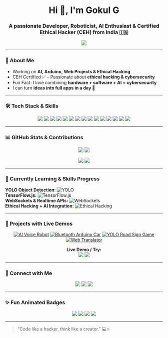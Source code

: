 <h1 align="center">Hi 👋, I'm Gokul G</h1>
<h3 align="center">A passionate Developer, Roboticist, AI Enthusiast & Certified Ethical Hacker (CEH) from India 🇮🇳</h3>

<p align="center">
  <img src="https://readme-typing-svg.demolab.com?font=Fira+Code&size=28&pause=1000&color=00FF00&center=true&width=700&lines=Welcome+to+my+GitHub!;I+love+AI+%26+Robotics;Building+cool+Arduino+projects;Ethical+Hacking+Expertise;Sharing+Knowledge+and+Ideas" />
</p>

---

### 🔭 About Me
- Working on **AI, Arduino, Web Projects & Ethical Hacking**  
- CEH Certified ✅ – Passionate about **ethical hacking & cybersecurity**  
- Fun Fact: I love combining **hardware + software + AI + cybersecurity**  
- I can turn **ideas into full apps in a day 🚀**  

---

### 🛠️ Tech Stack & Skills

<p align="center">
  <!-- Programming -->
  <img src="https://img.shields.io/badge/Python-3776AB?style=for-the-badge&logo=python&logoColor=white"/>
  <img src="https://img.shields.io/badge/JavaScript-F7DF1E?style=for-the-badge&logo=javascript&logoColor=black"/>
  <img src="https://img.shields.io/badge/C-00599C?style=for-the-badge&logo=c&logoColor=white"/>
  <img src="https://img.shields.io/badge/C++-00599C?style=for-the-badge&logo=c%2B%2B&logoColor=white"/>
  
  <!-- Web -->
  <img src="https://img.shields.io/badge/HTML5-E34F26?style=for-the-badge&logo=html5&logoColor=white"/>
  <img src="https://img.shields.io/badge/CSS3-1572B6?style=for-the-badge&logo=css3&logoColor=white"/>
  <img src="https://img.shields.io/badge/Node.js-339933?style=for-the-badge&logo=nodedotjs&logoColor=white"/>
  <img src="https://img.shields.io/badge/Express.js-000000?style=for-the-badge&logo=express&logoColor=white"/>
  
  <!-- Hardware & Robotics -->
  <img src="https://img.shields.io/badge/Arduino-00979D?style=for-the-badge&logo=arduino&logoColor=white"/>
  <img src="https://img.shields.io/badge/RaspberryPi-C51A4A?style=for-the-badge&logo=raspberrypi&logoColor=white"/>
  
  <!-- Tools & AI -->
  <img src="https://img.shields.io/badge/Git-F05032?style=for-the-badge&logo=git&logoColor=white"/>
  <img src="https://img.shields.io/badge/TensorFlow-FF6F00?style=for-the-badge&logo=tensorflow&logoColor=white"/>
  <img src="https://img.shields.io/badge/OpenAI-412991?style=for-the-badge&logo=openai&logoColor=white"/>
  <img src="https://img.shields.io/badge/YOLO-FF5733?style=for-the-badge"/>
  <img src="https://img.shields.io/badge/CEH-Certified-4CAF50?style=for-the-badge&logo=hackthebox&logoColor=white"/>
</p>

---

### 📊 GitHub Stats & Contributions

<p align="center">
  <img src="https://github-readme-stats.vercel.app/api?username=gokulg&show_icons=true&theme=tokyonight&count_private=true" />
  <img src="https://github-readme-stats.vercel.app/api/top-langs/?username=gokulg&layout=compact&theme=tokyonight" />
</p>

<p align="center">
  <img src="https://github-readme-activity-graph.vercel.app/graph?username=gokulg&theme=react-dark" />
  <img src="https://raw.githubusercontent.com/gokulg/gokulg/output/github-contribution-grid-snake.svg" />
</p>

---

### 🌱 Currently Learning & Skills Progress

**YOLO Object Detection:** ![YOLO](https://img.shields.io/badge/YOLO-90%25-brightgreen?style=for-the-badge&logo=opencv&logoColor=white)  
**TensorFlow.js:** ![TensorFlow.js](https://img.shields.io/badge/TensorFlow.js-80%25-orange?style=for-the-badge&logo=tensorflow&logoColor=white)  
**WebSockets & Realtime APIs:** ![WebSockets](https://img.shields.io/badge/WebSockets-75%25-yellow?style=for-the-badge)  
**Ethical Hacking + AI Integration:** ![Ethical Hacking](https://img.shields.io/badge/Ethical_Hacking-90%25-red?style=for-the-badge&logo=hackthebox&logoColor=white)  

---

### 🌟 Projects with Live Demos

<p align="center">
  <a href="https://github.com/gokulg/AI-Voice-Robot"><img src="https://img.shields.io/badge/AI-Voice-Robot-4b6cb7?style=for-the-badge&logo=github&logoColor=white&labelColor=2d2d2d" title="AI Voice Robot"/></a>
  <a href="https://github.com/gokulg/Arduino-Bluetooth-Car"><img src="https://img.shields.io/badge/Bluetooth-Car-00979D?style=for-the-badge&logo=github&logoColor=white" title="Bluetooth Arduino Car"/></a>
  <a href="https://github.com/gokulg/YOLO-Road-Sign-Game"><img src="https://img.shields.io/badge/YOLO-Road-Sign-FF5733?style=for-the-badge&logo=github&logoColor=white" title="YOLO Road Sign Game"/></a>
  <a href="https://github.com/gokulg/Web-Translator"><img src="https://img.shields.io/badge/Web-Translator-F7DF1E?style=for-the-badge&logo=github&logoColor=black" title="Web Translator"/></a>
</p>

<p align="center">
  <b>Live Demo / Try:</b><br>
  <a href="https://gokulg.github.io/Web-Translator/"><img src="https://img.shields.io/badge/Live-Translator-0d6efd?style=for-the-badge&logo=google-chrome"/></a>
  <a href="https://gokulg.github.io/YOLO-Road-Sign-Game/"><img src="https://img.shields.io/badge/Play-Game-28a745?style=for-the-badge&logo=unity"/></a>
</p>

---

### 🤝 Connect with Me

<p align="center">
  <a href="https://t.me/+918590280501"><img src="https://img.shields.io/badge/Telegram-2CA5E0?style=for-the-badge&logo=telegram&logoColor=white" /></a>
  <a href="https://instagram.com/gokul20082025"><img src="https://img.shields.io/badge/Instagram-E4405F?style=for-the-badge&logo=instagram&logoColor=white" /></a>
  <a href="mailto:legendgokul608@gmail.com"><img src="https://img.shields.io/badge/Gmail-D14836?style=for-the-badge&logo=gmail&logoColor=white" /></a>
</p>

---

### ✨ Fun Animated Badges

<p align="center">
  <img src="https://img.shields.io/badge/Passionate-Developer-ff69b4?style=for-the-badge&logo=visual-studio-code&logoColor=white"/>
  <img src="https://img.shields.io/badge/Robotics-Enthusiast-00bfff?style=for-the-badge&logo=arduino&logoColor=white"/>
  <img src="https://img.shields.io/badge/AI-Addict-7f00ff?style=for-the-badge&logo=openai&logoColor=white"/>
  <img src="https://img.shields.io/badge/Ethical-Hacker-4CAF50?style=for-the-badge&logo=hackthebox&logoColor=white"/>
</p>

---

> “Code like a hacker, think like a creator.” 💻🔥
